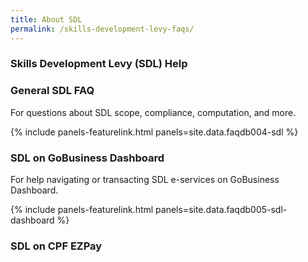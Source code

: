 ```yaml
---
title: About SDL
permalink: /skills-development-levy-faqs/
---
```


### Skills Development Levy (SDL) Help

### General SDL FAQ

For questions about SDL scope, compliance, computation, and more.

{% include panels-featurelink.html panels=site.data.faqdb004-sdl %}

### SDL on GoBusiness Dashboard

For help navigating or transacting SDL e-services on GoBusiness Dashboard.

{% include panels-featurelink.html panels=site.data.faqdb005-sdl-dashboard %}

### SDL on CPF EZPay